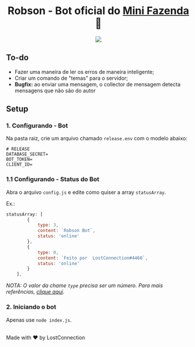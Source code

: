 <h1 align="center">
Robson -  Bot oficial do <a href="https://discord.gg/minifazenda" target="_blank">Mini Fazenda</a> 🐂
</h1>

<p align="center" style="border-radius: 50%;">
  <img src="https://i.imgur.com/1UgYUYp.png" />
</p>

## To-do

* Fazer uma maneira de ler os erros de maneira inteligente;
* Criar um comando de "temas" para o servidor;
* **Bugfix:** ao enviar uma mensagem, o collector de mensagem detecta mensagens que não são do autor

## Setup

### 1. Configurando - Bot

Na pasta raiz, crie um arquivo chamado `release.env` com o modelo abaixo:
```env
# RELEASE
DATABASE_SECRET=
BOT_TOKEN=
CLIENT_ID=
```

### 1.1 Configurando - Status do Bot 

Abra o arquivo `config.js` e edite como quiser a array `statusArray`.

Ex.:
```js
statusArray: [
        {
            type: 3,
            content: `Robson Bot`,
            status: 'online'
        },
        {
            type: 0,
            content: `Feito por  LostConnection#4460`,
            status: 'online'
        }
    ],
```
*NOTA: O valor da chame `type` precisa ser um número. Para mais referências, <a href="https://discord-api-types.dev/api/discord-api-types-v10/enum/ActivityType/" target="_blank">clique aqui</a>.* 

### 2. Iniciando o bot
Apenas use `node index.js`.

</br>
Made with ❤️ by LostConnection
